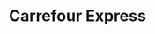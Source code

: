 ---
title: "Carrefour Express"
url: /rennes/carrefour-express-rue-de-saint-malo/
shop: commodité
---